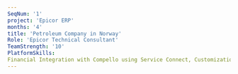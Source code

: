```yaml
---
SeqNum: '1'
project: 'Epicor ERP'
months: '4'
title: 'Petroleum Company in Norway'
Role: 'Epicor Technical Consultant'
TeamStrength: '10'
PlatformSkills:
Financial Integration with Compello using Service Connect, Customization using C#, .Net Application.
---
```


